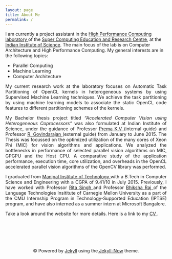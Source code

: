 ```yaml
---
layout: page
title: About Me
permalink: /
---
```


<span style="text-align: justify;">
I am currently a project assistant in the <a href= "http://hpc.serc.iisc.ernet.in/"> High Performance Computing laboratory </a> of the <a href = "http://www.serc.iisc.in/"> Super Computing Education and Research Centre</a>, at the <a href = "http://www.iisc.ernet.in/">Indian Institute of Science</a>. The main focus of the lab is on Computer Architecture and High Performance Computing. My general interests are in the following topics:


  * Parallel Computing
  * Machine Learning
  * Computer Architecture
 
My current research work at the laboratory focuses on Automatic Task Partitioning of OpenCL kernels in heterogeneous systems by using Supervised Machine Learning techniques. We achieve the task partitioning by using machine learning models to associate the static OpenCL code features to different partitioning schemes of the kernels. 


My Bachelor thesis project titled *“Accelerated Computer Vision using Heterogeneous Coprocessors”* was also formulated at Indian Institute of Science, under the guidance of Professor <a href="https://scholar.google.co.in/citations?user=RewgGV8AAAAJ&hl=en"> Prema K.V </a> (internal guide) and Professor <a href="https://scholar.google.co.in/citations?user=y91My88AAAAJ&hl=en"> R. Govindarajan  </a>(external guide) from January to June 2015. The Thesis was focussed on the optimized utilization of the many cores of Xeon Phi (MIC) for vision algorithms and applications. We analyzed the bottlenecks in performance of selected parallel vision algorithms on MIC, GPGPU and the Host CPU. A comparative study of the application performance, execution time, core utilization, and overheads in the OpenCL accelerated parallel vision algorithms of the OpenCV library was performed.


I graduated from <a href = "http://manipal.edu/mu.html"> Manipal Institute of Technology </a> with a B.Tech in Computer Science and Engineering with a CGPA of 9.41/10 in July 2015. Previously, I have worked with Professor <a href ="https://scholar.google.com/citations?user=0lMANmwAAAAJ&hl=en"> Rita Singh </a> and Professor <a href="https://scholar.google.com/citations?user=IWcGY98AAAAJ"> Bhiksha Raj </a> of the Language Technologies Insititute of Carnegie Mellon University as a part of the CMU Internship Program in Technology-Supported Education (IPTSE) program, and have also interned as a summer intern at Microsoft Bangalore. 


Take a look around the website for more details. 
Here is a link to my  <a href = "http://tejeswinisundaram.github.io/assets/tejeswini_cv.pdf"> CV </a>.
</span>

<br/>
<br/>
<br/>
<br/>
<br/>

<div class="container" align="center">
<span>&copy; Powered by  <a href="http://jekyllrb.com" rel="nofollow">Jekyll</a> using the<a href="http://www.jekyllnow.com/" rel="no follow"> Jekyll-Now</a> theme.</span>
</div>
